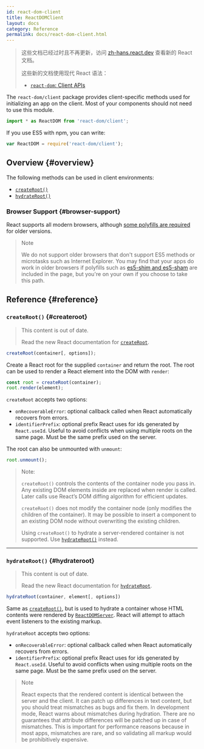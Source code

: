 ```yaml
---
id: react-dom-client
title: ReactDOMClient
layout: docs
category: Reference
permalink: docs/react-dom-client.html
---
```


<div class="scary">

> 这些文档已经过时且不再更新，访问 [zh-hans.react.dev](https://zh-hans.react.dev) 查看新的 React 文档。
>
> 这些新的文档使用现代 React 语法：
>
> - [`react-dom`: Client APIs](https://zh-hans.react.dev/reference/react-dom/client)

</div>

The `react-dom/client` package provides client-specific methods used for initializing an app on the client. Most of your components should not need to use this module.

```js
import * as ReactDOM from 'react-dom/client';
```

If you use ES5 with npm, you can write:

```js
var ReactDOM = require('react-dom/client');
```

## Overview {#overview}

The following methods can be used in client environments:

- [`createRoot()`](#createroot)
- [`hydrateRoot()`](#hydrateroot)

### Browser Support {#browser-support}

React supports all modern browsers, although [some polyfills are required](/docs/javascript-environment-requirements.html) for older versions.

> Note
>
> We do not support older browsers that don't support ES5 methods or microtasks such as Internet Explorer. You may find that your apps do work in older browsers if polyfills such as [es5-shim and es5-sham](https://github.com/es-shims/es5-shim) are included in the page, but you're on your own if you choose to take this path.

## Reference {#reference}

### `createRoot()` {#createroot}

<div class="scary">

> This content is out of date.
>
> Read the new React documentation for [`createRoot`](https://zh-hans.react.dev/reference/react-dom/client/createRoot).

</div>

```javascript
createRoot(container[, options]);
```

Create a React root for the supplied `container` and return the root. The root can be used to render a React element into the DOM with `render`:

```javascript
const root = createRoot(container);
root.render(element);
```

`createRoot` accepts two options:
- `onRecoverableError`: optional callback called when React automatically recovers from errors.
- `identifierPrefix`: optional prefix React uses for ids generated by `React.useId`. Useful to avoid conflicts when using multiple roots on the same page. Must be the same prefix used on the server.

The root can also be unmounted with `unmount`:

```javascript
root.unmount();
```

> Note:
>
> `createRoot()` controls the contents of the container node you pass in. Any existing DOM elements inside are replaced when render is called. Later calls use React’s DOM diffing algorithm for efficient updates.
>
> `createRoot()` does not modify the container node (only modifies the children of the container). It may be possible to insert a component to an existing DOM node without overwriting the existing children.
>
> Using `createRoot()` to hydrate a server-rendered container is not supported. Use [`hydrateRoot()`](#hydrateroot) instead.

* * *

### `hydrateRoot()` {#hydrateroot}

<div class="scary">

> This content is out of date.
>
> Read the new React documentation for [`hydrateRoot`](https://zh-hans.react.dev/reference/react-dom/client/hydrateRoot).

</div>


```javascript
hydrateRoot(container, element[, options])
```

Same as [`createRoot()`](#createroot), but is used to hydrate a container whose HTML contents were rendered by [`ReactDOMServer`](/docs/react-dom-server.html). React will attempt to attach event listeners to the existing markup.

`hydrateRoot` accepts two options:
- `onRecoverableError`: optional callback called when React automatically recovers from errors.
- `identifierPrefix`: optional prefix React uses for ids generated by `React.useId`. Useful to avoid conflicts when using multiple roots on the same page. Must be the same prefix used on the server.


> Note
> 
> React expects that the rendered content is identical between the server and the client. It can patch up differences in text content, but you should treat mismatches as bugs and fix them. In development mode, React warns about mismatches during hydration. There are no guarantees that attribute differences will be patched up in case of mismatches. This is important for performance reasons because in most apps, mismatches are rare, and so validating all markup would be prohibitively expensive.
